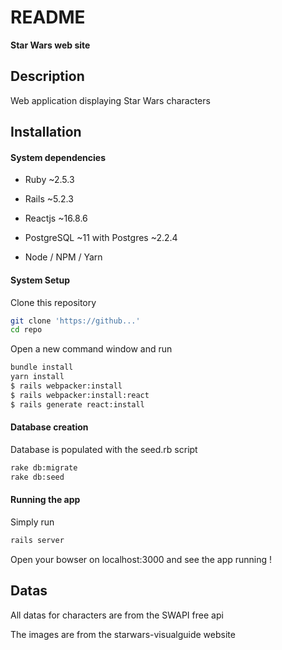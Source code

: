 # README


__Star Wars web site__

## Description
Web application displaying Star Wars characters

## Installation

#### System dependencies

* Ruby ~2.5.3

* Rails ~5.2.3

* Reactjs ~16.8.6

* PostgreSQL ~11 with Postgres ~2.2.4

* Node / NPM / Yarn

#### System Setup

Clone this repository
```bash
git clone 'https://github...'
cd repo
```

Open a new command window and run
```bash
bundle install
yarn install
$ rails webpacker:install
$ rails webpacker:install:react
$ rails generate react:install
```

#### Database creation

Database is populated with the seed.rb script
```bash
rake db:migrate
rake db:seed
```

#### Running the app

Simply run
```bash
rails server
```
Open your bowser on localhost:3000 and see the app running !

## Datas

All datas for characters are from the SWAPI free api

The images are from the starwars-visualguide website
